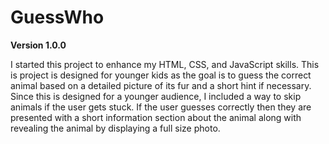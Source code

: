 # GuessWho

**Version 1.0.0**

I started this project to enhance my HTML, CSS, and JavaScript skills. This is project is 
designed for younger kids as the goal is to guess the correct animal based on a detailed picture
of its fur and a short hint if necessary. Since this is designed for a younger audience, I included
a way to skip animals if the user gets stuck. If the user guesses correctly then they are presented
with a short information section about the animal along with revealing the animal by displaying a full size photo.
